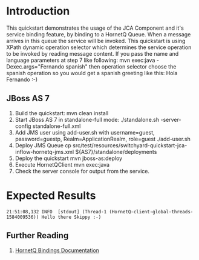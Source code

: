 Introduction
============
This quickstart demonstrates the usage of the JCA Component and it's service binding feature,
by binding to a HornetQ Queue. When a message arrives in this queue the service will be invoked.
This quickstart is using XPath dynamic operation selector which determines the service operation
to be invoked by reading message content. If you pass the name and language parameters at step 7
like following:
    mvn exec:java -Dexec.args="Fernando spanish"
then operation selector choose the spanish operation so you would get a spanish greeting like this:
    Hola Fernando :-)

JBoss AS 7
----------
1. Build the quickstart:
    mvn clean install
2. Start JBoss AS 7 in standalone-full mode:
     ./standalone.sh -server-config standalone-full.xml
3. Add JMS user using add-user.sh with username=guest, password=guestp, Realm=ApplicationRealm, role=guest
    ./add-user.sh
4. Deploy JMS Queue
    cp src/test/resources/switchyard-quickstart-jca-inflow-hornetq-jms.xml ${AS7}/standalone/deployments
5. Deploy the quickstart
    mvn jboss-as:deploy
6. Execute HornetQClient
    mvn exec:java
7. Check the server console for output from the service.

Expected Results
================
```
21:51:08,132 INFO  [stdout] (Thread-1 (HornetQ-client-global-threads-1584009536)) Hello there Skippy :-)
```

## Further Reading

1. [HornetQ Bindings Documentation](https://docs.jboss.org/author/display/SWITCHYARD/JCA+Bindings)
